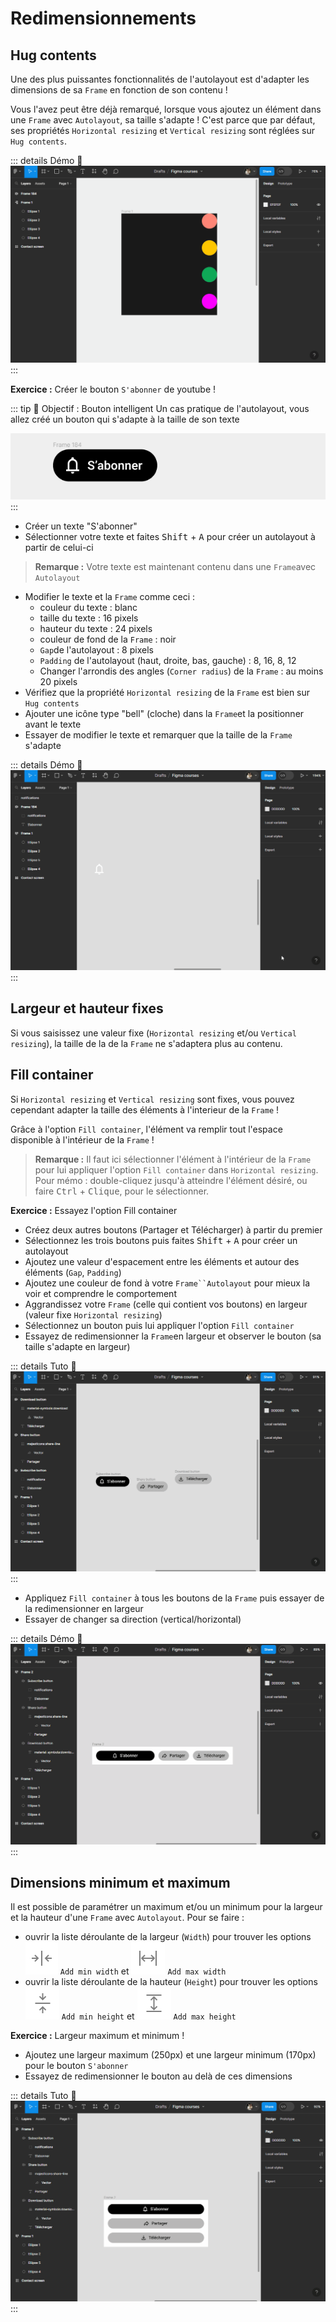 # Redimensionnements

## Hug contents
Une des plus puissantes fonctionnalités de l'autolayout est d'adapter les dimensions de sa `Frame` en fonction de son contenu !

Vous l'avez peut être déjà remarqué, lorsque vous ajoutez un élément dans une `Frame` avec `Autolayout`, sa taille s'adapte ! C'est parce que par défaut, ses propriétés `Horizontal resizing` et `Vertical resizing` sont réglées sur `Hug contents`.

::: details Démo 🎥
![alignment options](../../../assets/img/figma/theory/autolayout/resizing/resizing-properties.gif)
:::

**Exercice :** Créer le bouton `S'abonner` de youtube !

::: tip 🎯 Objectif : Bouton intelligent
Un cas pratique de l'autolayout, vous allez créé un bouton qui s'adapte à la taille de son texte

![smart button](../../../assets/img/figma/theory/autolayout/resizing/smart-button.gif)
:::
- Créer un texte "S'abonner"
- Sélectionner votre texte et faites <kbd>Shift</kbd> + <kbd>A</kbd> pour créer un autolayout à partir de celui-ci

>**Remarque :** Votre texte est maintenant contenu dans une `Frame`avec `Autolayout`
- Modifier le texte et la `Frame` comme ceci :
    - couleur du texte : blanc  
    - taille du texte : 16 pixels
    - hauteur du texte : 24 pixels
    - couleur de fond de la `Frame` : noir
    - `Gap`de l'autolayout : 8 pixels
    - `Padding` de l'autolayout (haut, droite, bas, gauche) : 8, 16, 8, 12
    - Changer l'arrondis des angles (`Corner radius`) de la `Frame` : au moins 20 pixels
- Vérifiez que la propriété `Horizontal resizing` de la `Frame` est bien sur `Hug contents`
- Ajouter une icône type "bell" (cloche) dans la `Frame`et la positionner avant le texte
- Essayer de modifier le texte et remarquer que la taille de la `Frame` s'adapte

::: details Démo 🎥
![smart button demo](../../../assets/img/figma/theory/autolayout/resizing/smart-button-demo.gif)
:::

## Largeur et hauteur fixes
Si vous saisissez une valeur fixe (`Horizontal resizing` et/ou `Vertical resizing`), la taille de la de la `Frame` ne s'adaptera plus au contenu.

## Fill container

Si `Horizontal resizing` et `Vertical resizing` sont fixes, vous pouvez cependant adapter la taille des éléments à l'interieur de la `Frame` !

Grâce à l'option `Fill container`, l'élément va remplir tout l'espace disponible à l'intérieur de la `Frame` !

>**Remarque :** Il faut ici sélectionner l'élément à l'intérieur de la `Frame` pour lui appliquer l'option `Fill container` dans `Horizontal resizing`. Pour mémo : double-cliquez jusqu'à atteindre l'élément désiré, ou faire <kbd>Ctrl</kbd> + <kbd>Clique</kbd>, pour le sélectionner.

**Exercice :** Essayez l'option Fill container
- Créez deux autres boutons (Partager et Télécharger) à partir du premier
- Sélectionnez les trois boutons puis faites <kbd>Shift</kbd> + <kbd>A</kbd> pour créer un autolayout
- Ajoutez une valeur d'espacement entre les éléments et autour des éléments (`Gap`, `Padding`)
- Ajoutez une couleur de fond à votre `Frame``Autolayout` pour mieux la voir et comprendre le comportement
- Aggrandissez votre `Frame` (celle qui contient vos boutons) en largeur (valeur fixe `Horizontal resizing`)
- Sélectionnez un bouton puis lui appliquer l'option `Fill container`
- Essayez de redimensionner la `Frame`en largeur et observer le bouton (sa taille s'adapte en largeur)

::: details Tuto 🎥
![fill container demo](../../../assets/img/figma/theory/autolayout/resizing/fill-container-demo.gif)
:::

- Appliquez `Fill container` à tous les boutons de la `Frame` puis essayer de la redimensionner en largeur
- Essayer de changer sa direction (vertical/horizontal)

::: details Démo 🎥
![fill container demo](../../../assets/img/figma/theory/autolayout/resizing/fill-container-demo-2.gif)
:::

## Dimensions minimum et maximum

Il est possible de paramétrer un maximum et/ou un minimum pour la largeur et la hauteur d'une `Frame` avec `Autolayout`. Pour se faire :
- ouvrir la liste déroulante de la largeur (`Width`) pour trouver les options <img class="figma-button align-text" alt="min width button" src="../../../assets/img/figma/theory/autolayout/resizing/min-width-button.svg"> `Add min width` et <img class="figma-button align-text" alt="max width button" src="../../../assets/img/figma/theory/autolayout/resizing/max-width-button.svg"> `Add max width`
- ouvrir la liste déroulante de la hauteur (`Height`) pour trouver les options <img class="figma-button align-text" alt="min height button" src="../../../assets/img/figma/theory/autolayout/resizing/min-height-button.svg"> `Add min height` et <img class="figma-button align-text" alt="max height button" src="../../../assets/img/figma/theory/autolayout/resizing/max-height-button.svg"> `Add max height`

**Exercice :** Largeur maximum et minimum !
- Ajoutez une largeur maximum (250px) et une largeur minimum (170px) pour le bouton `S'abonner`
- Essayez de redimensionner le bouton au delà de ces dimensions

::: details Tuto 🎥
![min max demo](../../../assets/img/figma/theory/autolayout/resizing/min-max-demo.gif)
:::

